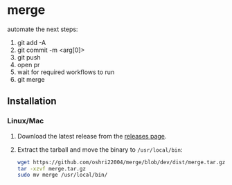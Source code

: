 # merge

automate the next steps:
1. git add -A
2. git commit -m <arg[0]>
3. git push
4. open pr
5. wait for required workflows to run
6. git merge


## Installation

### Linux/Mac

1. Download the latest release from the [releases page](https://github.com/yourusername/yourappname/releases).
2. Extract the tarball and move the binary to `/usr/local/bin`:

   ```sh
   wget https://github.com/oshri22004/merge/blob/dev/dist/merge.tar.gz
   tar -xzvf merge.tar.gz
   sudo mv merge /usr/local/bin/
   ```
